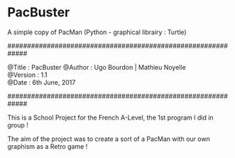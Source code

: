 # PacBuster
A simple copy of PacMan (Python - graphical librairy : Turtle)

#############################################################

@Title : PacBuster
@Author : Ugo Bourdon | Mathieu Noyelle                  
@Version : 1.1                                   
@Date : 6th June, 2017                          

#############################################################



This is a School Project for the French A-Level, the 1st program I did in group ! 

The aim of the project was to create a sort of a PacMan with our own graphism as a Retro game ! 

